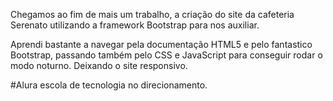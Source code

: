 Chegamos ao fim de mais um trabalho, a criação do site da cafeteria Serenato utilizando a framework Bootstrap para nos auxiliar. 

Aprendi bastante a navegar pela documentação HTML5 e pelo fantastico Bootstrap, passando também pelo CSS e JavaScript para conseguir rodar o modo noturno. Deixando o site responsivo.

#Alura escola de tecnologia no direcionamento.
